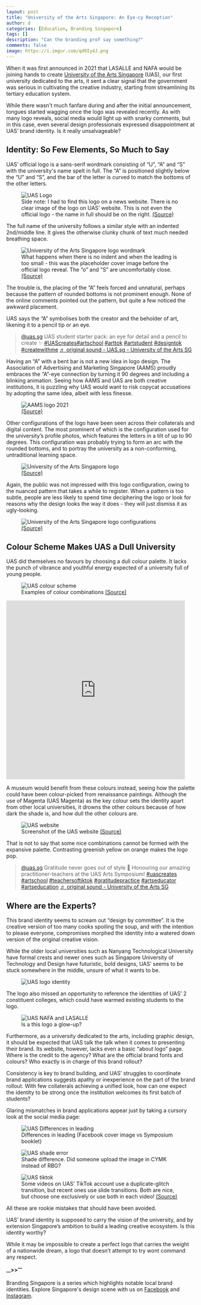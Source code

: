 ```yaml
---
layout: post
title: "University of the Arts Singapore: An Eye-cy Reception"
author: d
categories: [Education, Branding Singapore]
tags: []
description: "Can the branding prof say something?"
comments: false
image: https://i.imgur.com/qd9Iy4J.png
---
```


When it was first announced in 2021 that LASALLE and NAFA would be joining hands to create <a href="https://www.uas.edu.sg/" target="_blank">University of the Arts Singapore</a> (UAS), our first university dedicated to the arts, it sent a clear signal that the government was serious in cultivating the creative industry, starting from streamlining its tertiary education system.

While there wasn't much fanfare during and after the initial announcement, tongues started wagging once the logo was revealed recently. As with many logo reveals, social media would light up with snarky comments, but in this case, even several design professionals expressed disappointment at UAS’ brand identity. Is it really unsalvageable?

<h2>Identity: So Few Elements, So Much to Say</h2>

UAS’ official logo is a sans-serif wordmark consisting of “U”, “A” and “S” with the university's name spelt in full. The “A” is positioned slightly below the “U” and “S”, and the bar of the letter is curved to match the bottoms of the other letters. 

<figure>
<img src="https://i.imgur.com/heXluhk.png" alt="UAS Logo">
<figcaption>Side note: I had to find this logo on a news website. There is no clear image of the logo on UAS’ website. This is not even the official logo - the name in full should be on the right. <a href="https://www.todayonline.com/singapore/university-arts-singapore-new-logo-2169946" target="_blank">(Source)</a></figcaption>
</figure>

The full name of the university follows a similar style with an indented 2nd/middle line. It gives the otherwise clunky chunk of text much needed breathing space. 

<figure>
<img src="https://i.imgur.com/MMrrDLQ.png" alt="University of the Arts Singapore logo wordmark">
<figcaption>What happens when there is no indent and when the leading is too small - this was the placeholder cover image before the official logo reveal. The “o” and “S” are uncomfortably close. <a href="https://www.facebook.com/photo/?fbid=133456033048440&set=pb.100091678086906.-2207520000." target="_blank">(Source)</a></figcaption>
</figure>

The trouble is, the placing of the “A” feels forced and unnatural, perhaps because the pattern of rounded bottoms is not prominent enough. None of the online comments pointed out the pattern, but quite a few noticed the awkward placement. 

UAS says the “A” symbolises both the creator and the beholder of art, likening it to a pencil tip or an eye.

<blockquote class="tiktok-embed" cite="https://www.tiktok.com/@uas.sg/video/7229771550616997121" data-video-id="7229771550616997121" style="max-width: 605px;min-width: 325px;" > <section> <a target="_blank" title="@uas.sg" href="https://www.tiktok.com/@uas.sg?refer=embed">@uas.sg</a> UAS student starter pack: an eye for detail and a pencil to create ✨ <a title="uascreates" target="_blank" href="https://www.tiktok.com/tag/uascreates?refer=embed">#UAScreates</a><a title="artschool" target="_blank" href="https://www.tiktok.com/tag/artschool?refer=embed">#artschool</a> <a title="arttok" target="_blank" href="https://www.tiktok.com/tag/arttok?refer=embed">#arttok</a> <a title="artstudent" target="_blank" href="https://www.tiktok.com/tag/artstudent?refer=embed">#artstudent</a> <a title="designtok" target="_blank" href="https://www.tiktok.com/tag/designtok?refer=embed">#designtok</a> <a title="createwithme" target="_blank" href="https://www.tiktok.com/tag/createwithme?refer=embed">#createwithme</a> <a target="_blank" title="♬ original sound - UAS.sg - University of the Arts SG" href="https://www.tiktok.com/music/original-sound-UASsg-7229771575763241729?refer=embed">♬ original sound - UAS.sg - University of the Arts SG</a> </section> </blockquote> <script async src="https://www.tiktok.com/embed.js"></script>

Having an “A” with a bent bar is not a new idea in logo design. The Association of Advertising and Marketing Singapore (AAMS) proudly embraces the “A”-eye connection by turning it 90 degrees and including a blinking animation. Seeing how AAMS and UAS are both creative institutions, it is puzzling why UAS would want to risk copycat accusations by adopting the same idea, albeit with less finesse. 

<figure>
<img src="https://i.imgur.com/rkMKEwT.gifv" alt="AAMS logo 2021">
<figcaption><a href="https://www.lbbonline.com/news/mccann-and-mrm-creative-leads-renew-roles-to-chair-crowbar-2021" target="_blank">(Source)</a></figcaption>
</figure>

Other configurations of the logo have been seen across their collaterals and digital content. The most prominent of which is the configuration used for the university’s profile photos, which features the letters in a tilt of up to 90 degrees. This configuration was probably trying to form an arc with the rounded bottoms, and to portray the university as a non-conforming, untraditional learning space. 

<figure>
<img src="https://i.imgur.com/cmwx4XW.jpg" alt="University of the Arts Singapore logo">
<figcaption><a href="https://www.facebook.com/UASsingapore/" target="_blank">(Source)</a></figcaption>
</figure>

Again, the public was not impressed with this logo configuration, owing to the nuanced pattern that takes a while to register. When a pattern is too subtle, people are less likely to spend time deciphering the logo or look for reasons why the design looks the way it does - they will just dismiss it as ugly-looking. 

<figure>
<img src="https://i.imgur.com/yJbcTBx.png" alt="University of the Arts Singapore logo configurations">
<figcaption><a href="https://www.facebook.com/UASsingapore/" target="_blank">(Source)</a></figcaption>
</figure>

<h2>Colour Scheme Makes UAS a Dull University</h2>

UAS did themselves no favours by choosing a dull colour palette. It lacks the punch of vibrance and youthful energy expected of a university full of young people. 

<figure>
<img src="https://i.imgur.com/VRP4qGl.jpg" alt="UAS colour scheme">
<figcaption>Examples of colour combinations <a href="" target="_blank">(Source)</a></figcaption>
</figure>

<div class="video-responsive"><iframe src="https://www.facebook.com/plugins/video.php?height=476&href=https%3A%2F%2Fwww.facebook.com%2FUASsingapore%2Fvideos%2F899955691073111%2F&show_text=false&width=476&t=0" width="476" height="476" style="border:none;overflow:hidden" scrolling="no" frameborder="0" allowfullscreen="true" allow="autoplay; clipboard-write; encrypted-media; picture-in-picture; web-share" allowFullScreen="true"></iframe></div>

A museum would benefit from these colours instead, seeing how the palette could have been colour-picked from renaissance paintings. Although the use of Magenta (UAS Magenta) as the key colour sets the identity apart from other local universities, it drowns the other colours because of how dark the shade is, and how dull the other colours are. 

<figure>
<img src="https://i.imgur.com/tnZMhqv.png" alt="UAS website">
<figcaption>Screenshot of the UAS website <a href="https://www.uas.edu.sg/" target="_blank">(Source)</a></figcaption>
</figure>

That is not to say that some nice combinations cannot be formed with the expansive palette. Contrasting greenish yellow on orange makes the logo pop. 

<blockquote class="tiktok-embed" cite="https://www.tiktok.com/@uas.sg/video/7236695552165973249" data-video-id="7236695552165973249" style="max-width: 605px;min-width: 325px;" > <section> <a target="_blank" title="@uas.sg" href="https://www.tiktok.com/@uas.sg?refer=embed">@uas.sg</a> Gratitude never goes out of style 💜 Honouring our amazing practitioner-teachers at the UAS Arts Symposium! <a title="uascreates" target="_blank" href="https://www.tiktok.com/tag/uascreates?refer=embed">#uascreates</a> <a title="artschool" target="_blank" href="https://www.tiktok.com/tag/artschool?refer=embed">#artschool</a> <a title="teachersoftiktok" target="_blank" href="https://www.tiktok.com/tag/teachersoftiktok?refer=embed">#teachersoftiktok</a> <a title="gratitudepractice" target="_blank" href="https://www.tiktok.com/tag/gratitudepractice?refer=embed">#gratitudepractice</a> <a title="artseducator" target="_blank" href="https://www.tiktok.com/tag/artseducator?refer=embed">#artseducator</a> <a title="artseducation" target="_blank" href="https://www.tiktok.com/tag/artseducation?refer=embed">#artseducation</a> <a target="_blank" title="♬ original sound  - University of the Arts SG" href="https://www.tiktok.com/music/original-sound-University-of-the-Arts-SG-7236695560772684546?refer=embed">♬ original sound  - University of the Arts SG</a> </section> </blockquote> <script async src="https://www.tiktok.com/embed.js"></script>

<h2>Where are the Experts?</h2>

This brand identity seems to scream out “design by committee”. It is the creative version of too many cooks spoiling the soup, and with the intention to please everyone, compromises morphed the identity into a watered down version of the original creative vision. 

While the older local universities such as Nanyang Technological University have formal crests and newer ones such as Singapore University of Technology and Design have futuristic, bold designs, UAS’ seems to be stuck somewhere in the middle, unsure of what it wants to be.

<figure>
<img src="https://i.imgur.com/EG0rjVv.png" alt="UAS logo identity">
</figure>

The logo also missed an opportunity to reference the identities of UAS’ 2 constituent colleges, which could have warmed existing students to the logo.

<figure>
<img src="https://i.imgur.com/TqocOcl.png" alt="UAS NAFA and LASALLE">
<figcaption>Is a this logo a glow-up?</figcaption>
</figure>

Furthermore, as a university dedicated to the arts, including graphic design, it should be expected that UAS talk the talk when it comes to presenting their brand. Its website, however, lacks even a basic “about logo” page. Where is the credit to the agency? What are the official brand fonts and colours? Who exactly is in charge of this brand rollout?

Consistency is key to brand building, and UAS’ struggles to coordinate brand applications suggests apathy or inexperience on the part of the brand rollout. With few collaterals achieving a unified look, how can one expect the identity to be strong once the institution welcomes its first batch of students?

Glaring mismatches in brand applications appear just by taking a cursory look at the social media page: 

<figure>
<img src="https://i.imgur.com/zHaWGFF.png" alt="UAS Differences in leading">
<figcaption>Differences in leading (Facebook cover image vs Symposium booklet)</figcaption>
</figure>

<figure>
<img src="https://i.imgur.com/Ji160Ki.png" alt="UAS shade error">
<figcaption>Shade difference. Did someone upload the image in CYMK instead of RBG?</figcaption>
</figure>

<figure>
<img src="https://i.imgur.com/01zRL54.png" alt="UAS tiktok">
<figcaption>Some videos on UAS’ TikTok account use a duplicate-glitch transition, but recent ones use slide transitions. Both are nice, but choose one exclusively or use both in each video! <a href="https://www.tiktok.com/@uas.sg" target="_blank">(Source)</a></figcaption>
</figure>

All these are rookie mistakes that should have been avoided.

UAS’ brand identity is supposed to carry the vision of the university, and by extension Singapore’s ambition to build a leading creative ecosystem. Is this identity worthy?

While it may be impossible to create a perfect logo that carries the weight of a nationwide dream, a logo that doesn’t attempt to try wont command any respect. 

<strong><sub>—</sub>><sub></sub>><sup>—</sup></strong>

Branding Singapore is a series which highlights notable local brand identities. Explore Singapore's design scene with us on <a href="https://www.facebook.com/designinsingapore/">Facebook</a> and <a href="https://www.instagram.com/designinsingapore/">Instagram</a>. 


